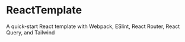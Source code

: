 # ReactTemplate

A quick-start React template with Webpack, ESlint, React Router, React Query, and Tailwind
